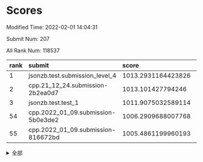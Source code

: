 # Scores

Modified Time: 2022-02-01 14:04:31

Submit Num: 207

All Rank Num: 118537

| rank |               submit               |       score        |       sigma        | pk_num |
| :--- | :--------------------------------- | :----------------- | :----------------- | :----- |
| 1    | jsonzb.test.submission_level_4     | 1013.2931164423826 | 0.8076967496907718 | 2285   |
| 2    | cpp.21_12_24.submission-2b2ea0d7   | 1013.101427794246  | 0.8018779171074542 | 2292   |
| 3    | jsonzb.test.test_1                 | 1011.9075032589114 | 0.7866844818614487 | 2293   |
| 54   | cpp.2022_01_09.submission-5b0e3de2 | 1006.2909688007768 | 0.7326086335856399 | 2288   |
| 55   | cpp.2022_01_09.submission-816672bd | 1005.4861199960193 | 0.7339584302477337 | 2291   |


<details>
<summary>全部</summary>

| rank |                 submit                 |       score        |       sigma        | pk_num |
| :--- | :------------------------------------- | :----------------- | :----------------- | :----- |
| 1    | jsonzb.test.submission_level_4         | 1013.2931164423826 | 0.8076967496907718 | 2285   |
| 2    | cpp.21_12_24.submission-2b2ea0d7       | 1013.101427794246  | 0.8018779171074542 | 2292   |
| 3    | jsonzb.test.test_1                     | 1011.9075032589114 | 0.7866844818614487 | 2293   |
| 4    | gobigger.level_3.submission_level_3_25 | 1011.802211966712  | 0.7842328212189447 | 2291   |
| 5    | gobigger.level_3.submission_level_3_35 | 1011.535634282168  | 0.774840360299834  | 2291   |
| 6    | gobigger.level_3.submission_level_3_2  | 1011.4611955921913 | 0.7747833651625423 | 2291   |
| 7    | gobigger.level_3.submission_level_3_18 | 1011.1991884923148 | 0.7748951836942516 | 2297   |
| 8    | gobigger.level_3.submission_level_3_14 | 1010.972069412288  | 0.7595528569308444 | 2292   |
| 9    | gobigger.level_3.submission_level_3_23 | 1010.7654562196257 | 0.7777428076895345 | 2289   |
| 10   | gobigger.level_3.submission_level_3_31 | 1010.6715200740452 | 0.7688968169835892 | 2291   |
| 11   | gobigger.level_3.submission_level_3_9  | 1010.6076401388326 | 0.7738933419103355 | 2287   |
| 12   | gobigger.level_3.submission_level_3_48 | 1010.5643490317867 | 0.7525364350941199 | 2287   |
| 13   | gobigger.level_3.submission_level_3_49 | 1010.5176439235546 | 0.7816881655349851 | 2293   |
| 14   | gobigger.level_3.submission_level_3_26 | 1010.4976483719716 | 0.7711992010097454 | 2290   |
| 15   | gobigger.level_3.submission_level_3_29 | 1010.430860945701  | 0.7624365876520258 | 2290   |
| 16   | gobigger.level_3.submission_level_3_42 | 1010.4229753888529 | 0.7706238608901529 | 2285   |
| 17   | gobigger.level_3.submission_level_3_7  | 1010.4002651630103 | 0.7684788347685857 | 2295   |
| 18   | gobigger.level_3.submission_level_3_40 | 1010.3496826246783 | 0.7565472905812356 | 2290   |
| 19   | gobigger.level_3.submission_level_3_0  | 1010.3437181382203 | 0.7711418133843396 | 2293   |
| 20   | gobigger.level_3.submission_level_3_36 | 1010.2775470539858 | 0.7662625486865161 | 2287   |
| 21   | gobigger.level_3.submission_level_3_44 | 1010.2596610410156 | 0.7645219606906187 | 2294   |
| 22   | gobigger.level_3.submission_level_3_39 | 1010.2584161726975 | 0.7605130969522976 | 2290   |
| 23   | gobigger.level_3.submission_level_3_33 | 1010.1947109869087 | 0.7478748610878391 | 2292   |
| 24   | gobigger.level_3.submission_level_3_6  | 1010.1233036749217 | 0.7540271273612338 | 2292   |
| 25   | gobigger.level_3.submission_level_3_43 | 1010.0664275398279 | 0.7662404766121567 | 2291   |
| 26   | gobigger.level_3.submission_level_3_1  | 1010.0517445194166 | 0.7594825048186753 | 2294   |
| 27   | gobigger.level_3.submission_level_3_24 | 1009.9869168641529 | 0.7514638312183369 | 2292   |
| 28   | gobigger.level_3.submission_level_3_16 | 1009.9765332345323 | 0.7480747090302711 | 2296   |
| 29   | gobigger.level_3.submission_level_3_11 | 1009.9678349394522 | 0.7658103090489551 | 2294   |
| 30   | gobigger.level_3.submission_level_3_5  | 1009.9368397555609 | 0.7631852096047077 | 2294   |
| 31   | gobigger.level_3.submission_level_3_10 | 1009.9066683380557 | 0.7447278529581995 | 2290   |
| 32   | gobigger.level_3.submission_level_3_3  | 1009.7730795087614 | 0.7530322138636357 | 2293   |
| 33   | gobigger.level_3.submission_level_3_17 | 1009.6724407243703 | 0.7422136825274047 | 2289   |
| 34   | gobigger.level_3.submission_level_3_41 | 1009.6554846535116 | 0.7592862290711375 | 2291   |
| 35   | gobigger.level_3.submission_level_3_37 | 1009.5470159846533 | 0.7568851722086939 | 2287   |
| 36   | gobigger.level_3.submission_level_3_45 | 1009.3994005540679 | 0.774008023223946  | 2289   |
| 37   | gobigger.level_3.submission_level_3_12 | 1009.3961022322914 | 0.7369536526868632 | 2296   |
| 38   | gobigger.level_3.submission_level_3_19 | 1009.393888615016  | 0.7532190635171876 | 2286   |
| 39   | gobigger.level_3.submission_level_3_32 | 1009.3752477675913 | 0.7655862689457215 | 2293   |
| 40   | gobigger.level_3.submission_level_3_34 | 1009.3355702010714 | 0.7435471596231803 | 2286   |
| 41   | gobigger.level_3.submission_level_3_38 | 1009.3233113501474 | 0.756203983441074  | 2293   |
| 42   | gobigger.level_3.submission_level_3_13 | 1009.2329912215996 | 0.7640675714962171 | 2295   |
| 43   | gobigger.level_3.submission_level_3_22 | 1009.2262628044102 | 0.7488351682805204 | 2294   |
| 44   | gobigger.level_3.submission_level_3_15 | 1009.2151140658508 | 0.7351017068001772 | 2288   |
| 45   | gobigger.level_3.submission_level_3_46 | 1009.1351875269934 | 0.7546934703766497 | 2284   |
| 46   | gobigger.level_3.submission_level_3_20 | 1009.1161478608514 | 0.7598508822514747 | 2291   |
| 47   | gobigger.level_3.submission_level_3_30 | 1008.9860277420698 | 0.7466475489294766 | 2289   |
| 48   | gobigger.level_3.submission_level_3_47 | 1008.9248635655935 | 0.7254543336061811 | 2290   |
| 49   | gobigger.level_3.submission_level_3_4  | 1008.8778851141182 | 0.7292556117184359 | 2286   |
| 50   | gobigger.level_3.submission_level_3_8  | 1008.8135927263163 | 0.7436060752981233 | 2293   |
| 51   | gobigger.level_3.submission_level_3_28 | 1008.3862373108122 | 0.741660161220349  | 2289   |
| 52   | gobigger.level_3.submission_level_3_21 | 1008.221328364105  | 0.7703531116673131 | 2293   |
| 53   | gobigger.level_3.submission_level_3_27 | 1008.0585702683818 | 0.7535795525346328 | 2292   |
| 54   | cpp.2022_01_09.submission-5b0e3de2     | 1006.2909688007768 | 0.7326086335856399 | 2288   |
| 55   | cpp.2022_01_09.submission-816672bd     | 1005.4861199960193 | 0.7339584302477337 | 2291   |
| 56   | gobigger.level_1.submission_level_1_1  | 1005.1392680505544 | 0.7212259384897496 | 2285   |
| 57   | gobigger.level_1.submission_level_1_47 | 1005.1166750703705 | 0.7416198199903645 | 2293   |
| 58   | gobigger.level_1.submission_level_1_18 | 1004.6370591301024 | 0.7241736163796141 | 2293   |
| 59   | gobigger.level_1.submission_level_1_17 | 1004.6123713521329 | 0.7114318027210575 | 2291   |
| 60   | gobigger.level_1.submission_level_1_8  | 1004.3125539570856 | 0.7172383304183646 | 2287   |
| 61   | gobigger.level_1.submission_level_1_43 | 1004.2879384804004 | 0.7174752116109335 | 2291   |
| 62   | gobigger.level_1.submission_level_1_37 | 1004.2695641775274 | 0.723322107713311  | 2294   |
| 63   | gobigger.level_1.submission_level_1_10 | 1004.2538606193101 | 0.7196484771018069 | 2292   |
| 64   | gobigger.level_1.submission_level_1_30 | 1004.1462945146571 | 0.7157133318132247 | 2291   |
| 65   | gobigger.level_1.submission_level_1_46 | 1004.0708233610876 | 0.7147571249712025 | 2295   |
| 66   | gobigger.level_1.submission_level_1_41 | 1004.0662857035975 | 0.7125356696545603 | 2290   |
| 67   | gobigger.level_1.submission_level_1_3  | 1003.986034383796  | 0.7211236710041568 | 2292   |
| 68   | gobigger.level_1.submission_level_1_44 | 1003.9781532225965 | 0.7151878949810927 | 2292   |
| 69   | gobigger.level_1.submission_level_1_6  | 1003.9539619350874 | 0.7187515543659484 | 2291   |
| 70   | gobigger.level_1.submission_level_1_21 | 1003.9379099303242 | 0.7323135449450349 | 2291   |
| 71   | gobigger.level_1.submission_level_1_35 | 1003.7933395983459 | 0.7125143062150296 | 2285   |
| 72   | gobigger.level_1.submission_level_1_20 | 1003.6870578212271 | 0.722218869542095  | 2288   |
| 73   | gobigger.level_1.submission_level_1_29 | 1003.6489069045938 | 0.7245561373609393 | 2290   |
| 74   | gobigger.level_1.submission_level_1_36 | 1003.6482595476332 | 0.7092410070245861 | 2286   |
| 75   | gobigger.level_1.submission_level_1_28 | 1003.5348419964644 | 0.7196143467353214 | 2288   |
| 76   | gobigger.level_1.submission_level_1_12 | 1003.5203668825359 | 0.7185236522627273 | 2290   |
| 77   | gobigger.level_1.submission_level_1_40 | 1003.4898248966679 | 0.7219230231696142 | 2285   |
| 78   | gobigger.level_1.submission_level_1_2  | 1003.4625288358629 | 0.707582531900756  | 2286   |
| 79   | gobigger.level_1.submission_level_1_27 | 1003.4261619545958 | 0.7268375342194915 | 2299   |
| 80   | gobigger.level_1.submission_level_1_33 | 1003.4170083926241 | 0.7156542708804338 | 2289   |
| 81   | gobigger.level_1.submission_level_1_13 | 1003.4167121996761 | 0.7079267115936038 | 2294   |
| 82   | gobigger.level_1.submission_level_1_31 | 1003.3253122665825 | 0.711949607578505  | 2286   |
| 83   | gobigger.level_1.submission_level_1_23 | 1003.2422356175442 | 0.7267922568915124 | 2289   |
| 84   | gobigger.level_1.submission_level_1_45 | 1003.2204215700363 | 0.7118071664948905 | 2291   |
| 85   | gobigger.level_1.submission_level_1_14 | 1003.2060992108403 | 0.7231591398820136 | 2296   |
| 86   | gobigger.level_1.submission_level_1_7  | 1003.190657558146  | 0.7276811024721253 | 2293   |
| 87   | gobigger.level_1.submission_level_1_0  | 1003.0685030834758 | 0.7064798847195861 | 2288   |
| 88   | gobigger.level_1.submission_level_1_48 | 1003.0313531958022 | 0.723837374539248  | 2294   |
| 89   | gobigger.level_1.submission_level_1_22 | 1003.0042896160827 | 0.7315430618561358 | 2292   |
| 90   | gobigger.level_1.submission_level_1_42 | 1002.9772754068118 | 0.7167258265053884 | 2289   |
| 91   | gobigger.level_1.submission_level_1_24 | 1002.9306934232205 | 0.7226012500154583 | 2292   |
| 92   | gobigger.level_1.submission_level_1_32 | 1002.9193816164629 | 0.7163545165985681 | 2285   |
| 93   | gobigger.level_1.submission_level_1_9  | 1002.6690660502629 | 0.7191561036116986 | 2292   |
| 94   | gobigger.level_1.submission_level_1_49 | 1002.6639360290552 | 0.7196612022031078 | 2290   |
| 95   | gobigger.level_1.submission_level_1_26 | 1002.4729204079431 | 0.7076904331692877 | 2291   |
| 96   | gobigger.level_1.submission_level_1_11 | 1002.4431595774173 | 0.7211017845236962 | 2291   |
| 97   | gobigger.level_1.submission_level_1_5  | 1002.3164529027279 | 0.6955630291002131 | 2286   |
| 98   | gobigger.level_1.submission_level_1_15 | 1002.2985642384032 | 0.7164118970423328 | 2292   |
| 99   | gobigger.level_1.submission_level_1_34 | 1002.2711298619954 | 0.713769850173046  | 2294   |
| 100  | gobigger.level_1.submission_level_1_4  | 1002.1835207586382 | 0.7153195875751661 | 2291   |
| 101  | gobigger.level_1.submission_level_1_39 | 1002.1288612138119 | 0.7210407403842005 | 2291   |
| 102  | gobigger.level_1.submission_level_1_19 | 1001.9663079585478 | 0.706133071653922  | 2291   |
| 103  | gobigger.level_1.submission_level_1_25 | 1001.9247631207282 | 0.7141262415926152 | 2290   |
| 104  | gobigger.level_1.submission_level_1_16 | 1001.8887831755319 | 0.714106856338672  | 2296   |
| 105  | gobigger.level_1.submission_level_1_38 | 1001.8665898680542 | 0.714157098592935  | 2289   |
| 106  | gobigger.random.submission_random_37   | 997.6209749620762  | 0.711621728408226  | 2293   |
| 107  | gobigger.random.submission_random_46   | 997.4360532916544  | 0.7074814348065424 | 2294   |
| 108  | gobigger.random.submission_random_17   | 996.5152309032047  | 0.7189574906786727 | 2289   |
| 109  | gobigger.random.submission_random_36   | 996.5085762763094  | 0.7034173798706458 | 2288   |
| 110  | gobigger.random.submission_random_14   | 996.418399860706   | 0.7128381505637895 | 2289   |
| 111  | gobigger.random.submission_random_42   | 996.4047481016561  | 0.7225456976948644 | 2289   |
| 112  | gobigger.random.submission_random_20   | 996.360962323712   | 0.7093143128181828 | 2291   |
| 113  | gobigger.random.submission_random_27   | 996.2799121419961  | 0.7102384995132344 | 2299   |
| 114  | gobigger.random.submission_random_18   | 996.2425313258561  | 0.7087127733129714 | 2290   |
| 115  | gobigger.random.submission_random_33   | 996.2387084361606  | 0.710519562653748  | 2290   |
| 116  | gobigger.random.submission_random_32   | 996.2176590946497  | 0.7134920015133184 | 2291   |
| 117  | gobigger.random.submission_random_11   | 996.2065916638908  | 0.7077292886088243 | 2290   |
| 118  | gobigger.random.submission_random_30   | 996.1951669766923  | 0.7014858844866116 | 2288   |
| 119  | gobigger.random.submission_random_15   | 996.1354748207339  | 0.7156080430694183 | 2295   |
| 120  | gobigger.random.submission_random_38   | 996.1242957780246  | 0.7061282302367486 | 2289   |
| 121  | gobigger.random.submission_random_1    | 996.1189423063289  | 0.7101683075538834 | 2290   |
| 122  | gobigger.random.submission_random_43   | 996.0606652198802  | 0.6958518893183795 | 2287   |
| 123  | gobigger.random.submission_random_44   | 996.0555103373299  | 0.7186782537282047 | 2292   |
| 124  | gobigger.random.submission_random_49   | 996.0315763111072  | 0.709963782921725  | 2293   |
| 125  | gobigger.random.submission_random_12   | 995.9923307589575  | 0.7261364593534285 | 2289   |
| 126  | gobigger.random.submission_random_0    | 995.9552738691465  | 0.7040692676700214 | 2292   |
| 127  | gobigger.random.submission_random_48   | 995.9353089029875  | 0.6972260483659569 | 2290   |
| 128  | gobigger.random.submission_random_24   | 995.8863354643706  | 0.7061423739896328 | 2289   |
| 129  | gobigger.random.submission_random_5    | 995.8502434583365  | 0.7056164135339165 | 2297   |
| 130  | gobigger.random.submission_random_35   | 995.8487033336587  | 0.7239074749862985 | 2293   |
| 131  | gobigger.random.submission_random_45   | 995.8269410943665  | 0.723874983514721  | 2290   |
| 132  | gobigger.random.submission_random_23   | 995.8240305121865  | 0.7182860387849587 | 2285   |
| 133  | gobigger.random.submission_random_29   | 995.8025688446604  | 0.7071572533607259 | 2289   |
| 134  | gobigger.random.submission_random_10   | 995.7784487662652  | 0.7113691067960521 | 2291   |
| 135  | gobigger.random.submission_random_16   | 995.7428649265511  | 0.7059800654608595 | 2298   |
| 136  | gobigger.random.submission_random_22   | 995.717780974785   | 0.7267968827782189 | 2290   |
| 137  | gobigger.random.submission_random_3    | 995.7173163057888  | 0.7148424229323983 | 2293   |
| 138  | gobigger.random.submission_random_6    | 995.6703688589498  | 0.7249535603531907 | 2290   |
| 139  | gobigger.random.submission_random_41   | 995.6350656678442  | 0.723450047266346  | 2294   |
| 140  | gobigger.random.submission_random_47   | 995.5450234561025  | 0.7039500030979254 | 2286   |
| 141  | gobigger.random.submission_random_31   | 995.5320769079922  | 0.7080869370498122 | 2287   |
| 142  | gobigger.random.submission_random_4    | 995.5131538455315  | 0.7053631696560522 | 2292   |
| 143  | gobigger.random.submission_random_39   | 995.5085168108633  | 0.7176098956298607 | 2290   |
| 144  | gobigger.random.submission_random_7    | 995.4181551075197  | 0.7225221535117533 | 2293   |
| 145  | gobigger.random.submission_random_25   | 995.3833533011954  | 0.6959891004927304 | 2288   |
| 146  | gobigger.random.submission_random_40   | 995.2410858962766  | 0.7129280404723505 | 2288   |
| 147  | gobigger.random.submission_random_8    | 995.2041300407125  | 0.7136303739267409 | 2295   |
| 148  | gobigger.random.submission_random_26   | 995.1215958916438  | 0.7245981637619959 | 2294   |
| 149  | gobigger.random.submission_random_19   | 995.0611216312989  | 0.7102211368997651 | 2292   |
| 150  | gobigger.random.submission_random_21   | 995.0281189110013  | 0.7207486936085121 | 2298   |
| 151  | gobigger.random.submission_random_13   | 994.9730025084268  | 0.7009483032148582 | 2290   |
| 152  | gobigger.random.submission_random_2    | 994.9078671693276  | 0.7056743540758877 | 2288   |
| 153  | gobigger.random.submission_random_28   | 994.8122210693047  | 0.7081796227426855 | 2292   |
| 154  | gobigger.random.submission_random_9    | 994.7027300685063  | 0.7145612315376895 | 2295   |
| 155  | gobigger.random.submission_random_34   | 994.2353564010541  | 0.7165313720604728 | 2284   |
| 156  | gobigger.level_2.submission_level_2_17 | 993.1953720954568  | 0.7229796709610368 | 2286   |
| 157  | gobigger.level_2.submission_level_2_43 | 993.0902300792926  | 0.7388140305461914 | 2285   |
| 158  | gobigger.level_2.submission_level_2_15 | 993.0617178689245  | 0.7232118573599764 | 2292   |
| 159  | gobigger.level_2.submission_level_2_18 | 993.0466064412435  | 0.7602307705192608 | 2291   |
| 160  | gobigger.level_2.submission_level_2_1  | 993.0190798706574  | 0.7408831642640106 | 2289   |
| 161  | gobigger.level_2.submission_level_2_28 | 992.8969153936324  | 0.7330696771481051 | 2294   |
| 162  | gobigger.level_2.submission_level_2_44 | 992.8421819553226  | 0.73591601718667   | 2289   |
| 163  | gobigger.level_2.submission_level_2_38 | 992.8377453137031  | 0.7544663104922784 | 2291   |
| 164  | gobigger.level_2.submission_level_2_23 | 992.6526129329771  | 0.7417290831897049 | 2291   |
| 165  | gobigger.level_2.submission_level_2_9  | 992.6412596452925  | 0.7351971890125871 | 2287   |
| 166  | gobigger.level_2.submission_level_2_35 | 992.6243135652971  | 0.7404760041470215 | 2289   |
| 167  | gobigger.level_2.submission_level_2_26 | 992.6172466417366  | 0.741248039356964  | 2292   |
| 168  | gobigger.level_2.submission_level_2_45 | 992.5610457124559  | 0.7398714951713792 | 2288   |
| 169  | gobigger.level_2.submission_level_2_27 | 992.5515721022482  | 0.7517082276639196 | 2293   |
| 170  | gobigger.level_2.submission_level_2_25 | 992.546745147169   | 0.7172817379364533 | 2288   |
| 171  | gobigger.level_2.submission_level_2_5  | 992.5438339166493  | 0.7352021608503861 | 2295   |
| 172  | gobigger.level_2.submission_level_2_40 | 992.4817687955028  | 0.7389195595607744 | 2291   |
| 173  | gobigger.level_2.submission_level_2_6  | 992.3799510999429  | 0.7356830498473859 | 2294   |
| 174  | gobigger.level_2.submission_level_2_22 | 992.344290996396   | 0.7568137136651916 | 2291   |
| 175  | gobigger.level_2.submission_level_2_29 | 992.3303063239547  | 0.7411855610763958 | 2294   |
| 176  | gobigger.level_2.submission_level_2_49 | 992.322670318797   | 0.7336218062144241 | 2285   |
| 177  | gobigger.level_2.submission_level_2_39 | 992.3194152932813  | 0.7492933169922197 | 2296   |
| 178  | gobigger.level_2.submission_level_2_10 | 992.2772799615184  | 0.7421489363320348 | 2286   |
| 179  | gobigger.level_2.submission_level_2_47 | 992.2514725871245  | 0.7366665398539046 | 2291   |
| 180  | gobigger.level_2.submission_level_2_4  | 992.2414063686175  | 0.7378213490187082 | 2289   |
| 181  | gobigger.level_2.submission_level_2_30 | 992.2155200044898  | 0.7287696621320641 | 2287   |
| 182  | gobigger.level_2.submission_level_2_31 | 992.0639156743625  | 0.7606866804752739 | 2291   |
| 183  | gobigger.level_2.submission_level_2_19 | 992.0283897545432  | 0.7418842492382361 | 2287   |
| 184  | gobigger.level_2.submission_level_2_36 | 992.0167135866293  | 0.7295350192912918 | 2292   |
| 185  | gobigger.level_2.submission_level_2_8  | 991.8852001434669  | 0.7395769112763603 | 2289   |
| 186  | gobigger.level_2.submission_level_2_24 | 991.8792876896898  | 0.7559552325642866 | 2288   |
| 187  | gobigger.level_2.submission_level_2_48 | 991.858268034236   | 0.7530701551179292 | 2290   |
| 188  | gobigger.level_2.submission_level_2_46 | 991.8453263453365  | 0.7522818645580865 | 2283   |
| 189  | gobigger.level_2.submission_level_2_33 | 991.7978833334213  | 0.7485792954399206 | 2291   |
| 190  | gobigger.level_2.submission_level_2_0  | 991.6238363200171  | 0.7459095670190324 | 2294   |
| 191  | gobigger.level_2.submission_level_2_37 | 991.4663463620275  | 0.761906848609554  | 2291   |
| 192  | gobigger.level_2.submission_level_2_34 | 991.4582249714324  | 0.7605659830890678 | 2289   |
| 193  | gobigger.level_2.submission_level_2_2  | 991.4456341545285  | 0.736362223979854  | 2290   |
| 194  | gobigger.level_2.submission_level_2_11 | 991.4229304486524  | 0.7531276583458529 | 2290   |
| 195  | gobigger.level_2.submission_level_2_41 | 991.3303191700255  | 0.7544224966637538 | 2291   |
| 196  | gobigger.level_2.submission_level_2_12 | 991.2616987972048  | 0.7319425275934277 | 2294   |
| 197  | gobigger.level_2.submission_level_2_16 | 991.2477393562579  | 0.7553156995475391 | 2293   |
| 198  | gobigger.level_2.submission_level_2_20 | 991.1758868175212  | 0.7693584170980619 | 2287   |
| 199  | gobigger.level_2.submission_level_2_32 | 991.0641278016114  | 0.7485158442386044 | 2289   |
| 200  | gobigger.level_2.submission_level_2_21 | 991.060574465438   | 0.748327895907744  | 2289   |
| 201  | gobigger.level_2.submission_level_2_42 | 990.8218620776578  | 0.7608908578897461 | 2286   |
| 202  | gobigger.level_2.submission_level_2_14 | 990.7302236334496  | 0.7567025412888988 | 2294   |
| 203  | gobigger.level_2.submission_level_2_13 | 990.4419331883449  | 0.7745961728732705 | 2289   |
| 204  | gobigger.level_2.submission_level_2_7  | 990.2738059443436  | 0.7553852483463389 | 2291   |
| 205  | gobigger.level_2.submission_level_2_3  | 990.0844499787086  | 0.7599130832377303 | 2292   |
| 206  | gobigger.none.submission_none_1        | 977.6684621602976  | 1.2575140458945464 | 2281   |
| 207  | gobigger.none.submission_none_0        | 977.5923488140194  | 1.332286056000619  | 2296   |

</details>